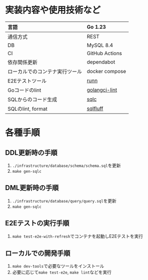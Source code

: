 # 実装内容や使用技術など

| 言語                           | Go 1.23                                                    |
| :---                           | :---                                                       |
| 通信方式                       | REST                                                       |
| DB                             | MySQL 8.4                                                  |
| CI                             | GitHub Actions                                             |
| 依存関係更新                   | dependabot                                                 |
| ローカルでのコンテナ実行ツール | docker compose                                             |
| E2Eテストツール                | [runn](https://github.com/k1LoW/runn)                      |
| Goコードのlint                 | [golangci-lint](https://github.com/golangci/golangci-lint) |
| SQLからのコード生成            | [sqlc](https://github.com/sqlc-dev/sqlc)                   |
| SQLのlint, format              | [sqlfluff](https://github.com/sqlfluff/sqlfluff)           |

# 各種手順

## DDL更新時の手順
1. `./infrastructure/database/schema/schema.sql`を更新
1. `make gen-sqlc`

## DML更新時の手順
1. `./infrastructure/database/query/query.sql`を更新
1. `make gen-sqlc`

## E2Eテストの実行手順
1. `make test-e2e-with-refresh`でコンテナを起動しE2Eテストを実行

## ローカルでの開発手順
1. `make dev-tools`で必要なツールをインストール
1. 必要に応じて`make test-e2e`, `make lint`などを実行
